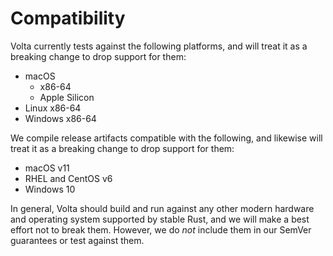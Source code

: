 # Compatibility

Volta currently tests against the following platforms, and will treat it as a breaking change to drop support for them:

- macOS
    - x86-64
    - Apple Silicon
- Linux x86-64
- Windows x86-64

We compile release artifacts compatible with the following, and likewise will treat it as a breaking change to drop support for them:

- macOS v11
- RHEL and CentOS v6
- Windows 10

In general, Volta should build and run against any other modern hardware and operating system supported by stable Rust, and we will make a best effort not to break them. However, we do *not* include them in our SemVer guarantees or test against them.

